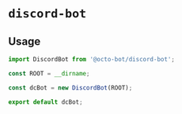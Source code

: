 # `discord-bot`

## Usage

```ts
import DiscordBot from '@octo-bot/discord-bot';

const ROOT = __dirname;

const dcBot = new DiscordBot(ROOT);

export default dcBot;
```
